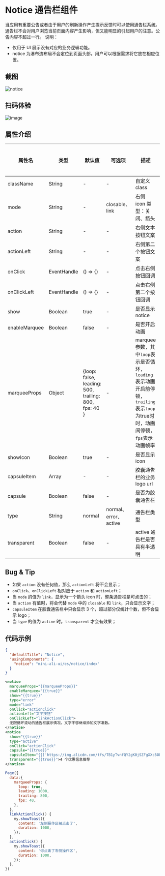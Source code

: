 # Notice 通告栏组件

当应用有重要公告或者由于用户的刷新操作产生提示反馈时可以使用通告栏系统。通告栏不会对用户浏览当前页面内容产生影响，但又能明显的引起用户的注意。公告内容不超过一行。 说明：

* 仅用于 UI 展示没有对应的业务逻辑功能。
* notice 为瀑布流布局不会定位到页面头部，用户可以根据需求将它放在相应位置。

## 截图
![notice](https://gw.alipayobjects.com/mdn/rms_ce4c6f/afts/img/A*tumxSr-ODscAAAAAAAAAAABkARQnAQ)

## 扫码体验

![image](http://mdn.alipayobjects.com/afts/img/A*06nrQ59oMj4AAAAAAAAAAABkAa8wAA/original?bz=openpt_doc&t=Xqkh2vEWDnjXvk-6JX_3GwAAAABkMK8AAAAA)



## 属性介绍

| 属性名 | 类型 | 默认值 | 可选项 | 描述 | 最低版本 | 必填 |
| ---- | ---- | ---- | ---- | ---- | ---- | ---- |
| className | String | - | - | 自定义 class | - | - |
| mode | String | - | closable、link | 右侧 icon 类型：关闭、箭头 | - | - |
| action | String | - | - | 右侧文本按钮文案 | - | - |
| actionLeft | String | - | - | 右侧第二个按钮文案 | - | - |
| onClick | EventHandle | () => {} | - | 点击右侧按钮回调 | - | - |
| onClickLeft | EventHandle | () => {} | - | 点击右侧第二个按钮回调 | - | - |
| show | Boolean | true | - | 是否显示 notice | - | - |
| enableMarquee | Boolean | false | - | 是否开启动画 | - | - |
| marqueeProps | Object | {loop: false, leading: 500, trailing: 800, fps: 40 } | - | marquee 参数，其中`loop`表示是否循环，`leading`表示动画开启前停顿，`trailing`表示`loop`为true时时，动画间停顿，`fps`表示动画帧率 | - | - |
| showIcon | Boolean | true | - | 是否显示 icon | - | - |
| capsuleItem | Array | - | - | 胶囊通告栏的业务 logo url | - | - |
| capsule | Boolean | false | - | 是否为胶囊通告栏 | - | - |
| type | String | normal | normal、error、active | 通告栏类型 | - | - |
| transparent | Boolean | false | - | active 通告栏是否具有半透明 | - | - |

## Bug & Tip
* 如果 `action` 没有任何值，那么 `actionLeft` 将不会显示；
* `onClick`、`onClickLeft` 相对应于 `action` 和 `actionLeft`；
* 当 `mode` 的值为 `link`，显示为一个箭头 icon 时，整条通告栏是可点击的；
* 当 `action` 有值时，将会代替 `mode` 中的 `closable` 和 `link`，只会显示文字；
* `capsuleItem` 在胶囊通告栏中只会显示 3 个，超过部分仅统计个数，但不会显示 logo；
* 当 `type` 的值为 `active` 时，`transparent` 才会有效果；

## 代码示例

```json
{
  "defaultTitle": "Notice",
  "usingComponents": {
    "notice": "mini-ali-ui/es/notice/index"
  }
}
```

```xml
<notice
  marqueeProps="{{marqueeProps}}"
  enableMarquee="{{true}}"
  show="{{true}}"
  type="error"
  mode="link"
  onClick="actionClick"
  actionLeft="文字按钮"
  onClickLeft="linkActionClick">
  无限循环滚动的通告栏展示情况。文字不够继续添加文字凑数。
</notice>
<notice
  show="{{true}}"
  type="active"
  onClick="actionClick"
  capsule="{{true}}"
  capsuleItem="{{['https://img.alicdn.com/tfs/TB1yTvnfQY2gK0jSZFgXXc5OFXa-145-145.png','https://img.alicdn.com/tfs/TB1egTmfNz1gK0jSZSgXXavwpXa-145-145.png','https://img.alicdn.com/tfs/TB1l36mfQP2gK0jSZPxXXacQpXa-145-145.png','https://img.alicdn.com/tfs/TB1uCUdfND1gK0jSZFyXXciOVXa-151-164.png']}}"
  transparent="{{true}}">4 个优惠信息推荐
</notice>
```

```javascript
Page({
  data:{
    marqueeProps: {
      loop: true,
      leading: 1000,
      trailing: 800,
      fps: 40,
    },
  },
  linkActionClick() {
    my.showToast({
      content: '左侧操作区被点击了',
      duration: 1000,
    });
  },
  actionClick() {
    my.showToast({
      content: '你点击了右侧操作区',
      duration: 1000,
    });
  },
})
```
